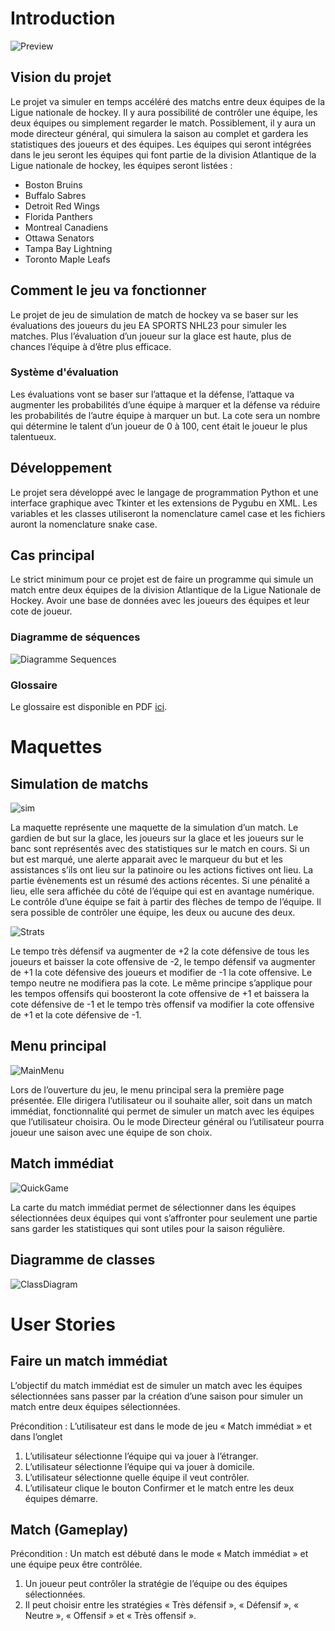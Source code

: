 # Introduction 
![Preview](https://raw.githubusercontent.com/phil1057/nhl_simulator/main/img/main_menu/icon-nhl-logo.png?token=GHSAT0AAAAAACJ2KYZA44U76BM334RFI7JQZKFAQZA)

## Vision du projet

Le projet va simuler en temps accéléré des matchs entre deux équipes de la Ligue nationale de hockey. Il y aura possibilité de contrôler une équipe, les deux équipes ou simplement regarder le match. Possiblement, il y aura un mode directeur général, qui simulera la saison au complet et gardera les statistiques des joueurs et des équipes. Les équipes qui seront intégrées dans le jeu seront les équipes qui font partie de la division Atlantique de la Ligue nationale de hockey, les équipes seront listées :

* Boston Bruins
* Buffalo Sabres
* Detroit Red Wings
* Florida Panthers
* Montreal Canadiens
* Ottawa Senators
* Tampa Bay Lightning
* Toronto Maple Leafs

## Comment le jeu va fonctionner

Le projet de jeu de simulation de match de hockey va se baser sur les évaluations des joueurs du jeu EA SPORTS NHL23 pour simuler les matches. Plus l’évaluation d’un joueur sur la glace est haute, plus de chances l’équipe à d’être plus efficace. 

### Système d'évaluation

Les évaluations vont se baser sur l’attaque et la défense, l’attaque va augmenter les probabilités d’une équipe à marquer et la défense va réduire les probabilités de l’autre équipe à marquer un but. La cote sera un nombre qui détermine le talent d’un joueur de 0 à 100, cent était le joueur le plus talentueux.

## Développement

Le projet sera développé avec le langage de programmation Python et une interface graphique avec Tkinter et les extensions de Pygubu en XML. Les variables et les classes utiliseront la nomenclature camel case et les fichiers auront la nomenclature snake case.

## Cas principal

Le strict minimum pour ce projet est de faire un programme qui simule un match entre deux équipes de la division Atlantique de la Ligue Nationale de Hockey. Avoir une base de données avec les joueurs des équipes et leur cote de joueur.

### Diagramme de séquences

![Diagramme Sequences](https://raw.githubusercontent.com/phil1057/nhl_simulator/main/img/seqdiagram.png?token=GHSAT0AAAAAACJ2KYZAYVBFE44PT7X47H2UZKE7XIQ)

### Glossaire

Le glossaire est disponible en PDF [ici](https://github.com/phil1057/nhl_simulator/blob/main/Glossaire.pdf).

# Maquettes

## Simulation de matchs

![sim](https://raw.githubusercontent.com/phil1057/nhl_simulator/main/img/game.png?token=GHSAT0AAAAAACJ2KYZBC6ILSJXRDZ43DT5SZKE76SA)

La maquette représente une maquette de la simulation d’un match. Le gardien de but sur la glace, les joueurs sur la glace et les joueurs sur le banc sont représentés avec des statistiques sur le match en cours. Si un but est marqué, une alerte apparait avec le marqueur du but et les assistances s’ils ont lieu sur la patinoire ou les actions fictives ont lieu. La partie évènements est un résumé des actions récentes. Si une pénalité a lieu, elle sera affichée du côté de l’équipe qui est en avantage numérique. Le contrôle d’une équipe se fait à partir des flèches de tempo de l’équipe. Il sera possible de contrôler une équipe, les deux ou aucune des deux. 

![Strats](https://raw.githubusercontent.com/phil1057/nhl_simulator/main/img/strats.png?token=GHSAT0AAAAAACJ2KYZB7N5EED7A233GEYTKZKFANRQ)

Le tempo très défensif va augmenter de +2 la cote défensive de tous les joueurs et baisser la cote offensive de -2, le tempo défensif va augmenter de +1 la cote défensive des joueurs et modifier de -1 la cote offensive. Le tempo neutre ne modifiera pas la cote. Le même principe s’applique pour les tempos offensifs qui boosteront la cote offensive de +1 et baissera la cote défensive de -1 et le tempo très offensif va modifier la cote offensive de +1 et la cote défensive de -1.

## Menu principal
![MainMenu](https://raw.githubusercontent.com/phil1057/nhl_simulator/main/img/mainmenu.png?token=GHSAT0AAAAAACJ2KYZAVGZMR5D26QZXFN7UZKFAOMA)

Lors de l’ouverture du jeu, le menu principal sera la première page présentée. Elle dirigera l’utilisateur ou il souhaite aller, soit dans un match immédiat, fonctionnalité qui permet de simuler un match avec les équipes que l’utilisateur choisira. Ou le mode Directeur général ou l’utilisateur pourra joueur une saison avec une équipe de son choix.

## Match immédiat

![QuickGame](https://raw.githubusercontent.com/phil1057/nhl_simulator/main/img/quickgame.png?token=GHSAT0AAAAAACJ2KYZBPOGNWMW4N2GZO6TGZKFASEA)

La carte du match immédiat permet de sélectionner dans les équipes sélectionnées deux équipes qui vont s’affronter pour seulement une partie sans garder les statistiques qui sont utiles pour la saison régulière.

## Diagramme de classes
![ClassDiagram](https://raw.githubusercontent.com/phil1057/nhl_simulator/main/img/classdiagram.png?token=GHSAT0AAAAAACJ2KYZBVLS7DOYUNTFWDP2EZKFATAQ)

# User Stories

## Faire un match immédiat

L’objectif du match immédiat est de simuler un match avec les équipes sélectionnées sans passer par la création d’une saison pour simuler un match entre deux équipes sélectionnées.

Précondition : L’utilisateur est dans le mode de jeu « Match immédiat » et dans l’onglet

1.	L’utilisateur sélectionne l’équipe qui va jouer à l’étranger.
2.	L’utilisateur sélectionne l’équipe qui va jouer à domicile.
3.	L’utilisateur sélectionne quelle équipe il veut contrôler.
4.	L’utilisateur clique le bouton Confirmer et le match entre les deux équipes démarre.

## Match (Gameplay)

Précondition : Un match est débuté dans le mode « Match immédiat » et une équipe peux être contrôlée. 

1.	Un joueur peut contrôler la stratégie de l’équipe ou des équipes sélectionnées.
2.	Il peut choisir entre les stratégies « Très défensif », « Défensif », « Neutre », « Offensif » et « Très offensif ».
